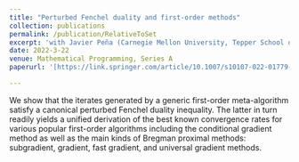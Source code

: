 ```yaml
---
title: "Perturbed Fenchel duality and first-order methods"
collection: publications
permalink: /publication/RelativeToSet
excerpt: 'with Javier Peña (Carnegie Mellon University, Tepper School of Business)'
date: 2022-3-22
venue: Mathematical Programming, Series A
paperurl: '[https://link.springer.com/article/10.1007/s10107-022-01779-7]'

---
```


We show that the iterates generated by a generic first-order meta-algorithm satisfy a canonical perturbed Fenchel duality inequality. The latter in turn 
readily yields a unified derivation of the best known convergence rates for various popular first-order algorithms including the conditional gradient 
method as well as the main kinds of Bregman proximal methods: subgradient, gradient, fast gradient, and universal gradient methods.
